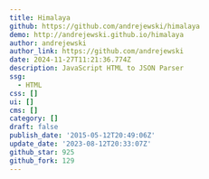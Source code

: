```yaml
---
title: Himalaya
github: https://github.com/andrejewski/himalaya
demo: http://andrejewski.github.io/himalaya
author: andrejewski
author_link: https://github.com/andrejewski
date: 2024-11-27T11:21:36.774Z
description: JavaScript HTML to JSON Parser
ssg:
  - HTML
css: []
ui: []
cms: []
category: []
draft: false
publish_date: '2015-05-12T20:49:06Z'
update_date: '2023-08-12T20:33:07Z'
github_star: 925
github_fork: 129
---
```


